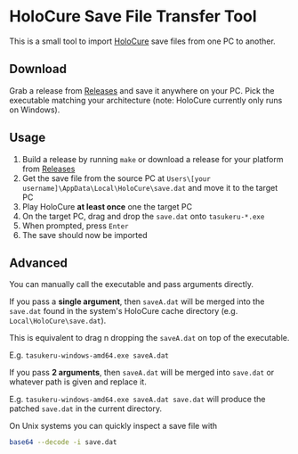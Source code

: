 # HoloCure Save File Transfer Tool

This is a small tool to import [HoloCure](https://kay-yu.itch.io/holocure) save files from one PC to another.

## Download

Grab a release from [Releases](https://github.com/DaniruKun/tasukeru/releases) and save it anywhere on your PC.
Pick the executable matching your architecture (note: HoloCure currently only runs on Windows).

## Usage

1. Build a release by running `make` or download a release for your platform from [Releases](https://github.com/DaniruKun/tasukeru/releases)
2. Get the save file from the source PC at `Users\[your username]\AppData\Local\HoloCure\save.dat` and move it to the target PC
3. Play HoloCure **at least once** one the target PC
4. On the target PC, drag and drop the `save.dat` onto `tasukeru-*.exe`
5. When prompted, press `Enter`
6. The save should now be imported

## Advanced

You can manually call the executable and pass arguments directly.

If you pass a **single argument**, then `saveA.dat` will be merged into the `save.dat` found in the system's HoloCure cache directory (e.g. `Local\HoloCure\save.dat`).

This is equivalent to drag n dropping the `saveA.dat` on top of the executable.

E.g. `tasukeru-windows-amd64.exe saveA.dat`

If you pass **2 arguments**, then `saveA.dat` will be merged into `save.dat` or whatever path is given and replace it.

E.g. `tasukeru-windows-amd64.exe saveA.dat save.dat` will produce the patched `save.dat` in the current directory.

On Unix systems you can quickly inspect a save file with

```sh
base64 --decode -i save.dat
```
